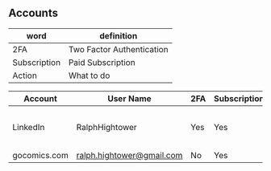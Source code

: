 ## Accounts
| **word** | **definition** |
|------|------------|
| 2FA | Two Factor Authentication |
| Subscription | Paid Subscription |
| Action | What to do |

| **Account** | **User Name** | **2FA** | **Subscription** | **Action** |
|-------------|---------------|---------|------------------|----------- |
| LinkedIn | RalphHightower | Yes | Yes | [Memorialize Account](https://www.linkedin.com/help/linkedin/ask/TS-RDMLP?lang=en)<br>  https://www.linkedin.com/help/linkedin/ask/TS-RDMLP?lang=en<br> Instructions are provided in link provided.  |
| gocomics.com | ralph.hightower@gmail.com | No | Yes | Cancel |
